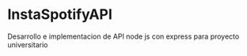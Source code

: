 # InstaSpotifyAPI
Desarrollo e implementacion de API node js con express para proyecto universitario
